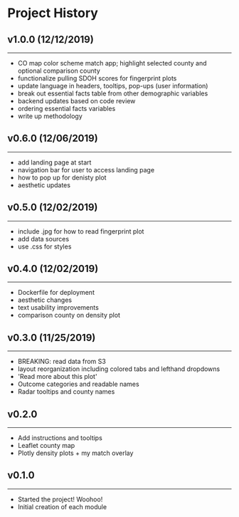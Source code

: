 # Project History
## v1.0.0 (12/12/2019)
-----------------------
* CO map color scheme match app; highlight selected county and optional comparison county
* functionalize pulling SDOH scores for fingerprint plots
* update language in headers, tooltips, pop-ups (user information)
* break out essential facts table from other demographic variables
* backend updates based on code review
* ordering essential facts variables
* write up methodology

## v0.6.0 (12/06/2019)
-----------------------
* add landing page at start
* navigation bar for user to access landing page
* how to pop up for denisty plot
* aesthetic updates

## v0.5.0 (12/02/2019)
-----------------------
* include .jpg for how to read fingerprint plot
* add data sources
* use .css for styles

## v0.4.0 (12/02/2019)
-----------------------
* Dockerfile for deployment
* aesthetic changes
* text usability improvements
* comparison county on density plot

## v0.3.0 (11/25/2019)
-----------------------
* BREAKING: read data from S3
* layout reorganization including colored tabs and lefthand dropdowns
* 'Read more about this plot'
* Outcome categories and readable names
* Radar tooltips and county names

## v0.2.0
-----------------------
* Add instructions and tooltips
* Leaflet county map
* Plotly density plots + my match overlay

## v0.1.0
-----------------------
* Started the project! Woohoo!
* Initial creation of each module
